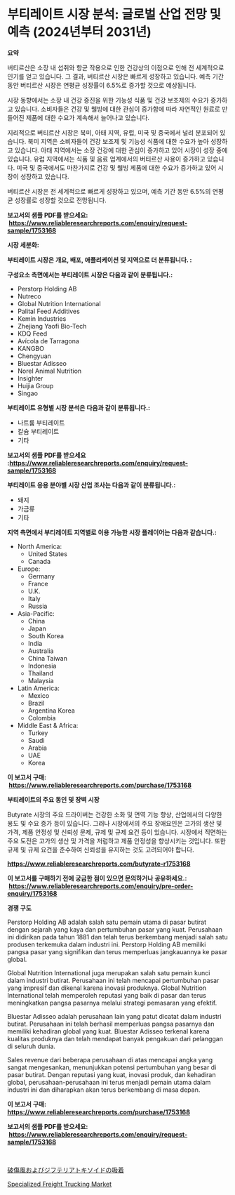 <p><h1>부티레이트 시장 분석: 글로벌 산업 전망 및 예측 (2024년부터 2031년)</h1></p><p><strong>요약</strong></p>
<p><p>버티르산은 소장 내 섭취와 항균 작용으로 인한 건강상의 이점으로 인해 전 세계적으로 인기를 얻고 있습니다. 그 결과, 버티르산 시장은 빠르게 성장하고 있습니다. 예측 기간 동안 버티르산 시장은 연평균 성장률이 6.5%로 증가할 것으로 예상됩니다.</p><p>시장 동향에서는 소장 내 건강 증진을 위한 기능성 식품 및 건강 보조제의 수요가 증가하고 있습니다. 소비자들은 건강 및 웰빙에 대한 관심이 증가함에 따라 자연적인 원료로 만들어진 제품에 대한 수요가 계속해서 늘어나고 있습니다.</p><p>지리적으로 버티르산 시장은 북미, 아태 지역, 유럽, 미국 및 중국에서 널리 분포되어 있습니다. 북미 지역은 소비자들이 건강 보조제 및 기능성 식품에 대한 수요가 높아 성장하고 있습니다. 아태 지역에서는 소장 건강에 대한 관심이 증가하고 있어 시장이 성장 중에 있습니다. 유럽 지역에서는 식품 및 음료 업계에서의 버티르산 사용이 증가하고 있습니다. 미국 및 중국에서도 마찬가지로 건강 및 웰빙 제품에 대한 수요가 증가하고 있어 시장이 성장하고 있습니다.</p><p>버티르산 시장은 전 세계적으로 빠르게 성장하고 있으며, 예측 기간 동안 6.5%의 연평균 성장률로 성장할 것으로 전망됩니다.</p></p>
<p><strong>보고서의 샘플 PDF를 받으세요: &nbsp;<a href="https://www.reliableresearchreports.com/enquiry/request-sample/1753168">https://www.reliableresearchreports.com/enquiry/request-sample/1753168</a></strong></p>
<p><strong>시장 세분화:</strong></p>
<p><strong> 부티레이트 시장은 개요, 배포, 애플리케이션 및 지역으로 더 분류됩니다. :</strong></p>
<p><strong>구성요소 측면에서는 부티레이트 시장은 다음과 같이 분류됩니다.:</strong></p>
<p><ul><li>Perstorp Holding AB</li><li>Nutreco</li><li>Global Nutrition International</li><li>Palital Feed Additives</li><li>Kemin Industries</li><li>Zhejiang Yaofi Bio-Tech</li><li>KDQ Feed</li><li>Avícola de Tarragona</li><li>KANGBO</li><li>Chengyuan</li><li>Bluestar Adisseo</li><li>Norel Animal Nutrition</li><li>Insighter</li><li>Huijia Group</li><li>Singao</li></ul></p>
<p><strong> 부티레이트 유형별 시장 분석은 다음과 같이 분류됩니다.:</strong></p>
<p><ul><li>나트륨 부티레이트</li><li>칼슘 부티레이트</li><li>기타</li></ul></p>
<p><strong>보고서의 샘플 PDF를 받으세요 :<a href="https://www.reliableresearchreports.com/enquiry/request-sample/1753168">https://www.reliableresearchreports.com/enquiry/request-sample/1753168</a></strong></p>
<p><strong> 부티레이트 응용 분야별 시장 산업 조사는 다음과 같이 분류됩니다.:</strong></p>
<p><ul><li>돼지</li><li>가금류</li><li>기타</li></ul></p>
<p><strong>지역 측면에서 부티레이트 지역별로 이용 가능한 시장 플레이어는 다음과 같습니다.:</strong></p>
<p><ul>
    <li>
        North America:
        <ul>
            <li>United States</li>
            <li>Canada</li>
        </ul>
    </li>
    <li>
        Europe:
        <ul>
            <li>Germany</li>
            <li>France</li>
            <li>U.K.</li>
            <li>Italy</li>
            <li>Russia</li>
        </ul>
    </li>
    <li>
        Asia-Pacific:
        <ul>
            <li>China</li>
            <li>Japan</li>
            <li>South Korea</li>
            <li>India</li>
            <li>Australia</li>
            <li>China Taiwan</li>
            <li>Indonesia</li>
            <li>Thailand</li>
            <li>Malaysia</li>
        </ul>
    </li>
    <li>
        Latin America:
        <ul>
            <li>Mexico</li>
            <li>Brazil</li>
            <li>Argentina Korea</li>
            <li>Colombia</li>
        </ul>
    </li>
    <li>
        Middle East & Africa:
        <ul>
            <li>Turkey</li>
            <li>Saudi</li>
            <li>Arabia</li>
            <li>UAE</li>
            <li>Korea</li>
        </ul>
    </li>
    </ul></p>
<p><strong>이 보고서 구매: &nbsp;<a href="https://www.reliableresearchreports.com/purchase/1753168">https://www.reliableresearchreports.com/purchase/1753168</a></strong></p>
<p><strong>부티레이트의 주요 동인 및 장벽 시장</strong></p>
<p><p>Butyrate 시장의 주요 드라이버는 건강한 소화 및 면역 기능 향상, 산업에서의 다양한 용도 및 수요 증가 등이 있습니다. 그러나 시장에서의 주요 장애요인은 고가의 생산 및 가격, 제품 안정성 및 신뢰성 문제, 규제 및 규제 요건 등이 있습니다. 시장에서 직면하는 주요 도전은 고가의 생산 및 가격을 저럼하고 제품 안정성을 향상시키는 것입니다. 또한 규제 및 규제 요건을 준수하여 신뢰성을 유지하는 것도 고려되어야 합니다.</p></p>
<p><strong><a href="https://www.reliableresearchreports.com/butyrate-r1753168">https://www.reliableresearchreports.com/butyrate-r1753168</a></strong></p>
<p><strong>이 보고서를 구매하기 전에 궁금한 점이 있으면 문의하거나 공유하세요.: &nbsp;<a href="https://www.reliableresearchreports.com/enquiry/pre-order-enquiry/1753168">https://www.reliableresearchreports.com/enquiry/pre-order-enquiry/1753168</a></strong></p>
<p><strong>경쟁 구도</strong></p>
<p><p>Perstorp Holding AB adalah salah satu pemain utama di pasar butirat dengan sejarah yang kaya dan pertumbuhan pasar yang kuat. Perusahaan ini didirikan pada tahun 1881 dan telah terus berkembang menjadi salah satu produsen terkemuka dalam industri ini. Perstorp Holding AB memiliki pangsa pasar yang signifikan dan terus memperluas jangkauannya ke pasar global.</p><p>Global Nutrition International juga merupakan salah satu pemain kunci dalam industri butirat. Perusahaan ini telah mencapai pertumbuhan pasar yang impresif dan dikenal karena inovasi produknya. Global Nutrition International telah memperoleh reputasi yang baik di pasar dan terus meningkatkan pangsa pasarnya melalui strategi pemasaran yang efektif.</p><p>Bluestar Adisseo adalah perusahaan lain yang patut dicatat dalam industri butirat. Perusahaan ini telah berhasil memperluas pangsa pasarnya dan memiliki kehadiran global yang kuat. Bluestar Adisseo terkenal karena kualitas produknya dan telah mendapat banyak pengakuan dari pelanggan di seluruh dunia.</p><p>Sales revenue dari beberapa perusahaan di atas mencapai angka yang sangat mengesankan, menunjukkan potensi pertumbuhan yang besar di pasar butirat. Dengan reputasi yang kuat, inovasi produk, dan kehadiran global, perusahaan-perusahaan ini terus menjadi pemain utama dalam industri ini dan diharapkan akan terus berkembang di masa depan.</p></p>
<p><strong>이 보고서 구매: &nbsp; <a href="https://www.reliableresearchreports.com/purchase/1753168">https://www.reliableresearchreports.com/purchase/1753168</a></strong></p>
<p><strong>보고서의 샘플 PDF를 받으세요: &nbsp;<a href="https://www.reliableresearchreports.com/enquiry/request-sample/1753168">https://www.reliableresearchreports.com/enquiry/request-sample/1753168</a></strong><strong></strong></p>
<p>&nbsp;</p>
<p><p><a href="https://medium.com/@krishnajlhre/%E7%A0%B4%E5%82%B7%E9%A2%A8%E3%81%A8%E3%82%B8%E3%83%95%E3%83%86%E3%83%AA%E3%82%A2%E6%AF%92%E7%B4%A0%E5%90%B8%E7%9D%80%E3%83%AF%E3%82%AF%E3%83%81%E3%83%B3%E5%B8%82%E5%A0%B4-%E5%B8%82%E5%A0%B4%E3%82%B7%E3%82%A7%E3%82%A2-%E5%B8%82%E5%A0%B4%E3%83%88%E3%83%AC%E3%83%B3%E3%83%89-%E3%81%8A%E3%82%88%E3%81%B3%E5%B0%86%E6%9D%A5%E3%81%AE%E6%88%90%E9%95%B7%E3%82%92%E6%8E%A2%E3%82%8B-f7d3cec5191d">破傷風およびジフテリアトキソイドの吸着</a></p><p><a href="https://github.com/nancykennedykellievqfqt2/Market-Research-Report-List-2/blob/main/specialized-freight-trucking-market.md">Specialized Freight Trucking Market</a></p></p>